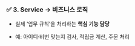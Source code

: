 ### ✅ 3. **Service → 비즈니스 로직**

- 실제 ‘업무 규칙’을 처리하는 **핵심 기능 담당**
    
- 예: 아이디·비번 맞는지 검사, 적립금 계산, 주문 처리